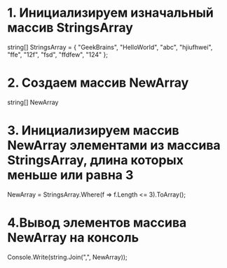 # 1. Инициализируем изначальный массив StringsArray
string[] StringsArray = { "GeekBrains", "HelloWorld", "abc", "hjiufhwei", "ffe", "12f", "fsd", "ffdfew", "124" };
# 2. Создаем массив NewArray
string[] NewArray
# 3. Инициализируем массив NewArray элементами из массива StringsArray, длина которых меньше или равна 3
NewArray = StringsArray.Where(f => f.Length <= 3).ToArray();

# 4.Вывод элементов массива NewArray на консоль
Console.Write(string.Join(",", NewArray));

